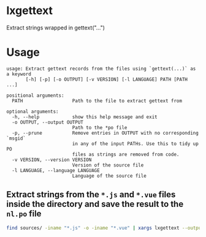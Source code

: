 lxgettext
====
Extract strings wrapped in gettext("...")

# Usage
```
usage: Extract gettext records from the files using `gettext(...)` as a keyword
       [-h] [-p] [-o OUTPUT] [-v VERSION] [-l LANGUAGE] PATH [PATH ...]

positional arguments:
  PATH                  Path to the file to extract gettext from

optional arguments:
  -h, --help            show this help message and exit
  -o OUTPUT, --output OUTPUT
                        Path to the *po file
  -p, --prune           Remove entries in OUTPUT with no corresponding `msgid`
                        in any of the input PATHs. Use this to tidy up PO
                        files as strings are removed from code.
  -v VERSION, --version VERSION
                        Version of the source file
  -l LANGUAGE, --language LANGUAGE
                        Language of the source file

```

## Extract strings from the `*.js` and `*.vue` files inside the directory and save the result to the `nl.po` file
```bash
find sources/ -iname "*.js" -o -iname "*.vue" | xargs lxgettext --output=nl.po --version=10 --language=nl
```
